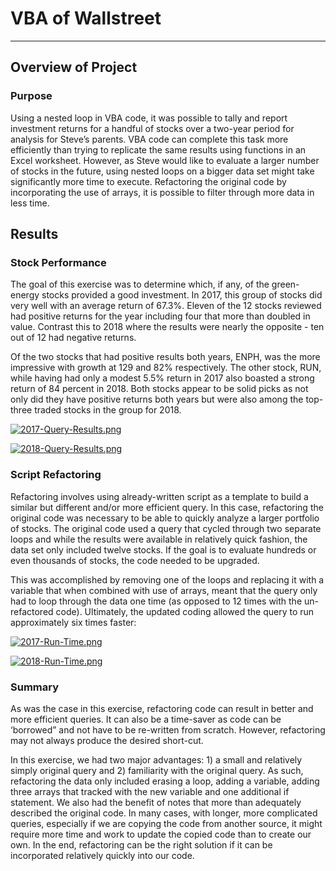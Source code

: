 # VBA of Wallstreet
---
## Overview of Project

### Purpose
Using a nested loop in VBA code, it was possible to tally and report investment returns for a handful of stocks over a two-year period for analysis for Steve’s parents. VBA code can complete this task more efficiently than trying to replicate the same results using functions in an Excel worksheet. However, as Steve would like to evaluate a larger number of stocks in the future, using nested loops on a bigger data set might take significantly more time to execute. Refactoring the original code by incorporating the use of arrays, it is possible to filter through more data in less time. 

## Results

### Stock Performance
The goal of this exercise was to determine which, if any, of the green-energy stocks provided a good investment. In 2017, this group of stocks did very well with an average return of 67.3%. Eleven of the 12 stocks reviewed had positive returns for the year including four that more than doubled in value. Contrast this to 2018 where the results were nearly the opposite - ten out of 12 had negative returns. 

Of the two stocks that had positive results both years, ENPH, was the more impressive with growth at 129 and 82% respectively. The other stock, RUN, while having had only a modest 5.5% return in 2017 also boasted a strong return of 84 percent in 2018. Both stocks appear to be solid picks as not only did they have positive returns both years but were also among the top-three traded stocks in the group for 2018.

[![2017-Query-Results.png](https://i.postimg.cc/d136LHwh/2017-Query-Results.png)](https://postimg.cc/S20CPGX4)

[![2018-Query-Results.png](https://i.postimg.cc/4yh11YKZ/2018-Query-Results.png)](https://postimg.cc/PvTZXrzF)

### Script Refactoring
Refactoring involves using already-written script as a template to build a similar but different and/or more efficient query. In this case, refactoring the original code was necessary to be able to quickly analyze a larger portfolio of stocks. The original code used a query that cycled through two separate loops and while the results were available in relatively quick fashion, the data set only included twelve stocks. If the goal is to evaluate hundreds or even thousands of stocks, the code needed to be upgraded.

This was accomplished by removing one of the loops and replacing it with a variable that when combined with use of arrays, meant that the query only had to loop through the data one time (as opposed to 12 times with the un-refactored code). Ultimately, the updated coding allowed the query to run approximately six times faster:

[![2017-Run-Time.png](https://i.postimg.cc/65zQ0tZ4/2017-Run-Time.png)](https://postimg.cc/vcgM8R3G)

[![2018-Run-Time.png](https://i.postimg.cc/jS5S3m6g/2018-Run-Time.png)](https://postimg.cc/SJB4JZvC)

### Summary
As was the case in this exercise, refactoring code can result in better and more efficient queries. It can also be a time-saver as code can be ‘borrowed” and not have to be re-written from scratch. However, refactoring may not always produce the desired short-cut. 

In this exercise, we had two major advantages: 1) a small and relatively simply original query and 2) familiarity with the original query. As such, refactoring the data only included erasing a loop, adding a variable, adding three arrays that tracked with the new variable and one additional if statement. We also had the benefit of notes that more than adequately described the original code. In many cases, with longer, more complicated queries, especially if we are copying the code from another source, it might require more time and work to update the copied code than to create our own. In the end, refactoring can be the right solution if it can be incorporated relatively quickly into our code. 
